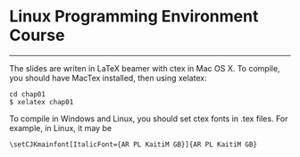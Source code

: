 # Linux Programming Environment Course 

---

The slides are writen in LaTeX beamer with ctex in Mac OS X. To compile, you should have MacTex installed, then using xelatex:

```
cd chap01
$ xelatex chap01 
```

To compile in Windows and Linux, you should set ctex fonts in .tex files. For example, in Linux, it may be 

```
\setCJKmainfont[ItalicFont={AR PL KaitiM GB}]{AR PL KaitiM GB}
```
